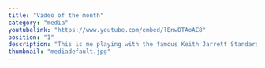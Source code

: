 ```yaml
---
title: "Video of the month"
category: "media"
youtubelink: "https://www.youtube.com/embed/lBnwDTAoAC8"
position: "1"
description: "This is me playing with the famous Keith Jarrett Standards-trio"
thumbnail: "mediadefault.jpg"
---
```

